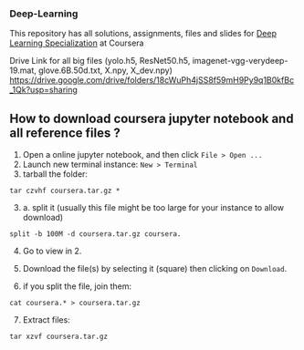 ### Deep-Learning
This repository has all solutions, assignments, files and slides for [Deep Learning Specialization](https://www.coursera.org/specializations/deep-learning) at Coursera

Drive Link for all big files (yolo.h5, ResNet50.h5, imagenet-vgg-verydeep-19.mat, glove.6B.50d.txt, X.npy, X_dev.npy)
https://drive.google.com/drive/folders/18cWuPh4jSS8f59mH9Py9q1B0kfBc_1Qk?usp=sharing

## How to download coursera jupyter notebook and all reference files ?

1. Open a online jupyter notebook, and then click `File > Open ...`
2. Launch new terminal instance: `New > Terminal`
3. tarball the folder:
```shell
tar czvhf coursera.tar.gz *
```
3. a. split it (usually this file might be too large for your instance to allow download)
```shell
split -b 100M -d coursera.tar.gz coursera.
```
4. Go to view in 2.
5. Download the file(s) by selecting it (square) then clicking on `Download`.

6. if you split the file, join them:
```shell
cat coursera.* > coursera.tar.gz
```
7. Extract files:
```shell
tar xzvf coursera.tar.gz
```